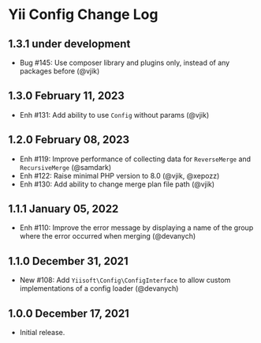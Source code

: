 # Yii Config Change Log

## 1.3.1 under development

- Bug #145: Use composer library and plugins only, instead of any packages before (@vjik)

## 1.3.0 February 11, 2023

- Enh #131: Add ability to use `Config` without params (@vjik)

## 1.2.0 February 08, 2023

- Enh #119: Improve performance of collecting data for `ReverseMerge` and `RecursiveMerge` (@samdark)
- Enh #122: Raise minimal PHP version to 8.0 (@vjik, @xepozz)
- Enh #130: Add ability to change merge plan file path (@vjik)

## 1.1.1 January 05, 2022

- Enh #110: Improve the error message by displaying a name of the group where the error occurred when merging (@devanych)

## 1.1.0 December 31, 2021

- New #108: Add `Yiisoft\Config\ConfigInterface` to allow custom implementations of a config loader (@devanych)

## 1.0.0 December 17, 2021

- Initial release.
